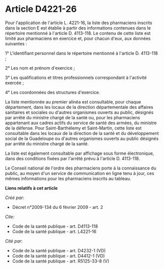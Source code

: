 # Article D4221-26

Pour l'application de l'article L. 4221-16, la liste des pharmaciens inscrits dans la section E est établie à partir des
informations contenues dans le répertoire mentionné à l'article D. 4113-118. Le contenu de cette liste est limité aux
pharmaciens en exercice et, pour chacun d'eux, aux données suivantes : 

1° L'identifiant personnel dans le répertoire mentionné à l'article D. 4113-118 ; 

2° Les nom et prénom d'exercice ; 

3° Les qualifications et titres professionnels correspondant à l'activité exercée ; 

4° Les coordonnées des structures d'exercice. 

La liste mentionnée au premier alinéa est consultable, pour chaque département, dans les locaux de la direction
départementale des affaires sanitaires et sociales ou d'autres organismes ouverts au public, désignés par arrêté du ministre
chargé de la santé ou, pour les pharmaciens appartenant aux cadres actifs du service de santé des armées, du ministre de la
défense. Pour Saint-Barthélemy et Saint-Martin, cette liste est consultable dans les locaux de la direction de la santé et du
développement social de la Guadeloupe ou d'autres organismes ouverts au public désignés par arrêté du ministre chargé de la
santé. 

La liste est également consultable par affichage sous forme électronique, dans des conditions fixées par l'arrêté prévu à
l'article D. 4113-118. 

Le Conseil national de l'ordre des pharmaciens porte à la connaissance du public, au moyen d'un service de communication en
ligne tenu à jour, ces mêmes informations pour les pharmaciens inscrits au tableau.

**Liens relatifs à cet article**

_Créé par_:

  - Décret n°2009-134  du 6 février 2009 - art. 2

_Cite_:

  - Code de la santé publique - art. D4113-118
  - Code de la santé publique - art. L4221-16

_Cité par_:

  - Code de la santé publique - art. D4232-1 (VD)
  - Code de la santé publique - art. D4412-1 (VD)
  - Code de la santé publique - art. R5125-33-8 (V)
